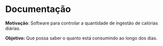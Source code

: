# Documentação

**Motivação**: Software para controlar a quantidade de ingestão de calórias diárias.

**Objetivo:** Que possa saber o quanto está consumindo ao longo dos dias.
